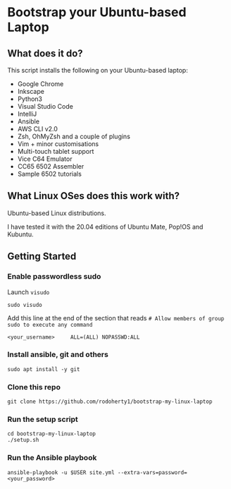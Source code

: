 
# Bootstrap your Ubuntu-based Laptop

## What does it do?
This script installs the following on your Ubuntu-based laptop:
* Google Chrome
* Inkscape
* Python3
* Visual Studio Code
* IntelliJ
* Ansible
* AWS CLI v2.0
* Zsh, OhMyZsh and a couple of plugins
* Vim + minor customisations
* Multi-touch tablet support
* Vice C64 Emulator
* CC65 6502 Assembler
* Sample 6502 tutorials

## What Linux OSes does this work with?
Ubuntu-based Linux distributions.

I have tested it with the 20.04 editions of Ubuntu Mate, Pop!OS and Kubuntu.

## Getting Started
### Enable passwordless sudo
Launch `visudo`

    sudo visudo

Add this line at the end of  the section that reads `# Allow members of group sudo to execute any command`

    <your_username>     ALL=(ALL) NOPASSWD:ALL

### Install ansible, git and others
    sudo apt install -y git 

### Clone this repo
    git clone https://github.com/rodoherty1/bootstrap-my-linux-laptop

### Run the setup script
    cd bootstrap-my-linux-laptop
    ./setup.sh

### Run the Ansible playbook
    ansible-playbook -u $USER site.yml --extra-vars=password=<your_password>

